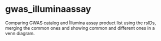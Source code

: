 # gwas_illuminaassay
Comparing GWAS catalog and İllumina assay product list using the rsIDs, merging the common ones and showing common and different ones in a venn diagram.
